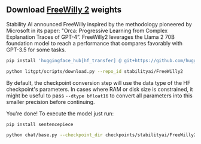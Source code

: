 
## Download [FreeWilly 2](https://stability.ai/blog/freewilly-large-instruction-fine-tuned-models) weights

Stability AI announced FreeWilly inspired by the methodology pioneered by Microsoft in its paper: "Orca: Progressive Learning from Complex Explanation Traces of GPT-4”.
FreeWilly2 leverages the Llama 2 70B foundation model to reach a performance that compares favorably with GPT-3.5 for some tasks.

```bash
pip install 'huggingface_hub[hf_transfer] @ git+https://github.com/huggingface/huggingface_hub'

python litgpt/scripts/download.py --repo_id stabilityai/FreeWilly2
```

By default, the checkpoint conversion step will use the data type of the HF checkpoint's parameters. In cases where RAM
or disk size is constrained, it might be useful to pass `--dtype bfloat16` to convert all parameters into this smaller precision before continuing.

You're done! To execute the model just run:

```bash
pip install sentencepiece

python chat/base.py --checkpoint_dir checkpoints/stabilityai/FreeWilly2
```
